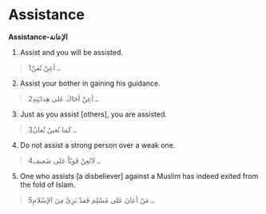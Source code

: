 Assistance
==========

**Assistance-الإعانة**

1. Assist and you will be assisted.

> 1ـ أعِنْ تُعَنْ.

2. Assist your bother in gaining his guidance.

> 2ـ أعِنْ أخاكَ عَلى هِدايَتِهِ.

3. Just as you assist [others], you are assisted.

> 3ـ كَما تُعينُ تُعانُ.

4. Do not assist a strong person over a weak one.

> 4ـ لاتُعِنْ قَوِيّاً عَلى ضَعيف.

5. One who assists [a disbeliever] against a Muslim has indeed exited
from the fold of Islam.

> 5ـ مَنْ أعانَ عَلى مُسْلِم فَقدْ بَرِئَ مِنَ الإسْلامِ.


